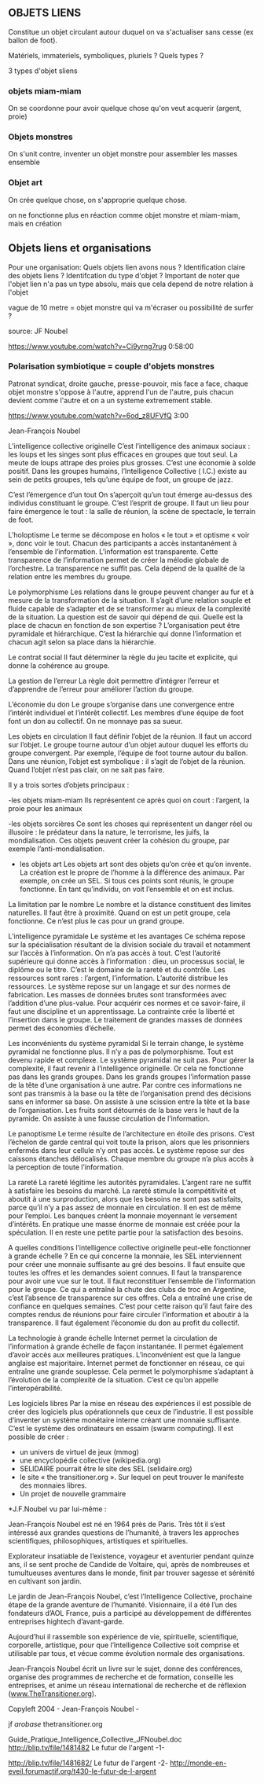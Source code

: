 ## OBJETS LIENS

Constitue un objet circulant autour duquel on va s'actualiser sans cesse (ex ballon de foot).

Matériels, immateriels, symboliques, pluriels ? Quels types ?

3 types d'objet sliens

### objets miam-miam

On se coordonne pour avoir quelque chose qu'on veut acquerir (argent, proie)

### Objets monstres

On s'unit contre, inventer un objet monstre pour assembler les masses ensemble

### Objet art

On crée quelque chose, on s'approprie quelque chose.

on ne fonctionne plus en réaction comme objet monstre et miam-miam, mais en création

## Objets liens et organisations

Pour une organisation: Quels objets lien avons nous ? 
Identification claire des objets liens ?
Identifcation du type d'objet ? Important de noter que l'objet lien n'a pas un type absolu, mais que cela depend de notre relation à l'objet

vague de 10 metre = objet monstre qui va m'écraser ou possibilité de surfer ?


source: JF Noubel

https://www.youtube.com/watch?v=Ci9yrng7rug
0:58:00

### Polarisation symbiotique = couple d'objets monstres

Patronat syndicat, droite gauche, presse-pouvoir, mis face a face, chaque objet monstre s'oppose à l'autre, apprend l'un de l'autre, puis chacun devient comme l'autre et on a un systeme extremement stable.

https://www.youtube.com/watch?v=6od_z8UFVfQ
3:00



Jean-François Noubel

L’intelligence collective originelle C’est l’intelligence des animaux sociaux : les loups et les singes sont plus efficaces en groupes que tout seul. La meute de loups attrape des proies plus grosses. C’est une économie à solde positif. Dans les groupes humains, l’Intelligence Collective ( I.C.) existe au sein de petits groupes, tels qu’une équipe de foot, un groupe de jazz.

C’est l’émergence d’un tout On s’aperçoit qu’un tout émerge au-dessus des individus constituant le groupe. C’est l’esprit de groupe. Il faut un lieu pour faire émergence le tout : la salle de réunion, la scène de spectacle, le terrain de foot.

L’holoptisme Le terme se décompose en holos « le tout » et optisme « voir », donc voir le tout. Chacun des participants a accès instantanément à l’ensemble de l’information. L’information est transparente. Cette transparence de l’information permet de créer la mélodie globale de l’orchestre. La transparence ne suffit pas. Cela dépend de la qualité de la relation entre les membres du groupe.

Le polymorphisme Les relations dans le groupe peuvent changer au fur et à mesure de la transformation de la situation. Il s’agit d’une relation souple et fluide capable de s’adapter et de se transformer au mieux de la complexité de la situation. La question est de savoir qui dépend de qui. Quelle est la place de chacun en fonction de son expertise ? L’organisation peut être pyramidale et hiérarchique. C’est la hiérarchie qui donne l’information et chacun agit selon sa place dans la hiérarchie.

Le contrat social Il faut déterminer la règle du jeu tacite et explicite, qui donne la cohérence au groupe.

La gestion de l’erreur La règle doit permettre d’intégrer l’erreur et d’apprendre de l’erreur pour améliorer l’action du groupe.

L’économie du don Le groupe s’organise dans une convergence entre l’intérêt individuel et l’intérêt collectif. Les membres d’une équipe de foot font un don au collectif. On ne monnaye pas sa sueur.

Les objets en circulation Il faut définir l’objet de la réunion. Il faut un accord sur l’objet. Le groupe tourne autour d’un objet autour duquel les efforts du groupe convergent. Par exemple, l’équipe de foot tourne autour du ballon. Dans une réunion, l’objet est symbolique : il s’agit de l’objet de la réunion. Quand l’objet n’est pas clair, on ne sait pas faire.

Il y a trois sortes d’objets principaux :

-les objets miam-miam Ils représentent ce après quoi on court : l’argent, la proie pour les animaux

-les objets sorcières Ce sont les choses qui représentent un danger réel ou illusoire : le prédateur dans la nature, le terrorisme, les juifs, la mondialisation. Ces objets peuvent créer la cohésion du groupe, par exemple l’anti-mondialisation.

- les objets art Les objets art sont des objets qu’on crée et qu’on invente. La création est le propre de l’homme à la différence des animaux. Par exemple, on crée un SEL. Si tous ces points sont réunis, le groupe fonctionne. En tant qu’individu, on voit l’ensemble et on est inclus.

La limitation par le nombre Le nombre et la distance constituent des limites naturelles. Il faut être à proximité. Quand on est un petit groupe, cela fonctionne. Ce n’est plus le cas pour un grand groupe.

L’intelligence pyramidale Le système et les avantages Ce schéma repose sur la spécialisation résultant de la division sociale du travail et notamment sur l’accès à l’information. On n’a pas accès à tout. C’est l’autorité supérieure qui donne accès à l’information : dieu, un processus social, le diplôme ou le titre. C’est le domaine de la rareté et du contrôle. Les ressources sont rares : l’argent, l’information. L’autorité distribue les ressources. Le système repose sur un langage et sur des normes de fabrication. Les masses de données brutes sont transformées avec l’addition d’une plus-value. Pour acquérir ces normes et ce savoir-faire, il faut une discipline et un apprentissage. La contrainte crée la liberté et l’insertion dans le groupe. Le traitement de grandes masses de données permet des économies d’échelle.

Les inconvénients du système pyramidal Si le terrain change, le système pyramidal ne fonctionne plus. Il n’y a pas de polymorphisme. Tout est devenu rapide et complexe. Le système pyramidal ne suit pas. Pour gérer la complexité, il faut revenir à l’intelligence originelle. Or cela ne fonctionne pas dans les grands groupes. Dans les grands groupes l’information passe de la tête d’une organisation à une autre. Par contre ces informations ne sont pas transmis à la base ou la tête de l’organisation prend des décisions sans en informer sa base. On assiste à une scission entre la tête et la base de l’organisation. Les fruits sont détournés de la base vers le haut de la pyramide. On assiste à une fausse circulation de l’information.

Le panoptisme Le terme résulte de l’architecture en étoile des prisons. C’est l’échelon de garde central qui voit toute la prison, alors que les prisonniers enfermés dans leur cellule n’y ont pas accès. Le système repose sur des caissons étanches délocalisés. Chaque membre du groupe n’a plus accès à la perception de toute l’information.

La rareté La rareté légitime les autorités pyramidales. L’argent rare ne suffit à satisfaire les besoins du marché. La rareté stimule la compétitivité et aboutit à une surproduction, alors que les besoins ne sont pas satisfaits, parce qu’il n’y a pas assez de monnaie en circulation. Il en est de même pour l’emploi. Les banques créent la monnaie moyennant le versement d’intérêts. En pratique une masse énorme de monnaie est créée pour la spéculation. Il en reste une petite partie pour la satisfaction des besoins.

A quelles conditions l’intelligence collective originelle peut-elle fonctionner à grande échelle ? En ce qui concerne la monnaie, les SEL interviennent pour créer une monnaie suffisante au gré des besoins. Il faut ensuite que toutes les offres et les demandes soient connues. Il faut la transparence pour avoir une vue sur le tout. Il faut reconstituer l’ensemble de l’information pour le groupe. Ce qui a entraîné la chute des clubs de troc en Argentine, c’est l’absence de transparence sur ces offres. Cela a entraîné une crise de confiance en quelques semaines. C’est pour cette raison qu’il faut faire des comptes rendus de réunions pour faire circuler l’information et aboutir à la transparence. Il faut également l’économie du don au profit du collectif.

La technologie à grande échelle Internet permet la circulation de l’information à grande échelle de façon instantanée. Il permet également d’avoir accès aux meilleures pratiques. L’inconvénient est que la langue anglaise est majoritaire. Internet permet de fonctionner en réseau, ce qui entraîne une grande souplesse. Cela permet le polymorphisme s’adaptant à l’évolution de la complexité de la situation. C’est ce qu’on appelle l’interopérabilité.

Les logiciels libres Par la mise en réseau des expériences il est possible de créer des logiciels plus opérationnels que ceux de l’industrie. Il est possible d’inventer un système monétaire interne créant une monnaie suffisante. C’est le système des ordinateurs en essaim (swarm computing). Il est possible de créer :
- un univers de virtuel de jeux (mmog)
- une encyclopédie collective (wikipedia.org)
- SELIDAIRE pourrait être le site des SEL (selidaire.org)
- le site « the transitioner.org ». Sur lequel on peut trouver le manifeste des monnaies libres.
- Un projet de nouvelle grammaire

*J.F.Noubel vu par lui-même :

Jean-François Noubel est né en 1964 près de Paris. Très tôt il s’est intéressé aux grandes questions de l’humanité, à travers les approches scientifiques, philosophiques, artistiques et spirituelles.

Explorateur insatiable de l’existence, voyageur et aventurier pendant quinze ans, il se sent proche de Candide de Voltaire, qui, après de nombreuses et tumultueuses aventures dans le monde, finit par trouver sagesse et sérénité en cultivant son jardin.

Le jardin de Jean-François Noubel, c’est l’Intelligence Collective, prochaine étape de la grande aventure de l’humanité. Visionnaire, il a été l’un des fondateurs d’AOL France, puis a participé au développement de différentes entreprises hightech d’avant-garde.

Aujourd’hui il rassemble son expérience de vie, spirituelle, scientifique, corporelle, artistique, pour que l’Intelligence Collective soit comprise et utilisable par tous, et vécue comme évolution normale des organisations.

Jean-François Noubel écrit un livre sur le sujet, donne des conférences, organise des programmes de recherche et de formation, conseille les entreprises, et anime un réseau international de recherche et de réflexion (www.TheTransitioner.org).

Copyleft 2004 - Jean-François Noubel -

jf _arobase_ thetransitioner.org

Guide_Pratique_Intelligence_Collective_JFNoubel.doc
http://blip.tv/file/1481482 Le futur de l'argent -1-

http://blip.tv/file/1481682/ Le futur de l'argent -2-
http://monde-en-eveil.forumactif.org/t430-le-futur-de-l-argent

